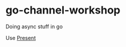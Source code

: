 # go-channel-workshop
Doing async stuff in go

Use [Present](https://godoc.org/golang.org/x/tools/present)
